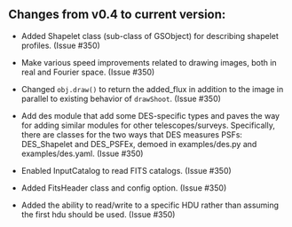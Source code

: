Changes from v0.4 to current version:
------------------------------------

- Added Shapelet class (sub-class of GSObject) for describing shapelet profiles. (Issue #350)

- Make various speed improvements related to drawing images, both in real and Fourier space. 
  (Issue #350)

- Changed `obj.draw()` to return the added_flux in addition to the image in parallel to existing
  behavior of `drawShoot`. (Issue #350)

- Add des module that add some DES-specific types and paves the way for adding similar modules
  for other telescopes/surveys.  Specifically, there are classes for the two ways that DES measures
  PSFs: DES_Shapelet and DES_PSFEx, demoed in examples/des.py and examples/des.yaml. (Issue #350)

- Enabled InputCatalog to read FITS catalogs. (Issue #350)

- Added FitsHeader class and config option. (Issue #350)

- Added the ability to read/write to a specific HDU rather than assuming the first hdu should 
  be used. (Issue #350)
